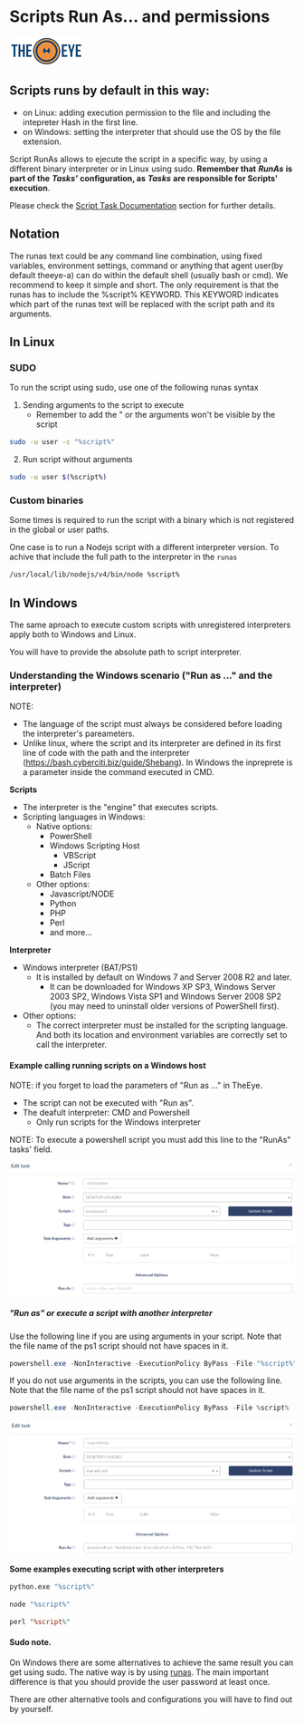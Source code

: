 # Scripts Run As... and permissions

[![theeye.io](../../images/logo-theeye-theOeye-logo2.png)](https://theeye.io/en/index.html)

## Scripts runs by default in this way:

* on Linux: adding execution permission to the file and including the intepreter Hash in the first line.
* on Windows: setting the interpreter that should use the OS by the file extension.

Script RunAs allows to ejecute the script in a specific way, by using a different binary interpreter or in Linux using sudo. **Remember that** _**RunAs**_ **is part of the** _**Tasks'**_ **configuration, as** _**Tasks**_ **are responsible for Scripts' execution**. 

Please check the [Script Task Documentation](/core-concepts/scripts/) section for further details.

## Notation

The runas text could be any command line combination, using fixed variables, environment settings, command or anything that agent user\(by default theeye-a\) can do within the default shell \(usually bash or cmd\). We recommend to keep it simple and short. The only requirement is that the runas has to include the %script% KEYWORD. This KEYWORD indicates which part of the runas text will be replaced with the script path and its arguments.

## In Linux

### SUDO

To run the script using sudo, use one of the following runas syntax

1. Sending arguments to the script to execute
   -  Remember to add the " or the arguments won't be visible by the script

```bash
sudo -u user -c "%script%"
```

2. Run script without arguments

```bash
sudo -u user $(%script%)
```

### Custom binaries

Some times is required to run the script with a binary which is not registered in the global or user paths.

One case is to run a Nodejs script with a different interpreter version. To achive that include the full path to the interpreter in the `runas`

```bash
/usr/local/lib/nodejs/v4/bin/node %script%
```

## In Windows

The same aproach to execute custom scripts with unregistered interpreters apply both to Windows and Linux.

You will have to provide the absolute path to script interpreter.

### Understanding the Windows scenario ("Run as ..." and the interpreter)

NOTE: 

  - The language of the script must always be considered before loading the interpreter's pareameters.
  - Unlike linux, where the script and its interpreter are defined in its first line of code with the path and the interpreter (https://bash.cyberciti.biz/guide/Shebang). In Windows the inpreprete is a parameter inside the command executed in CMD.

**Scripts**

  - The interpreter is the "engine" that executes scripts.
  - Scripting languages in Windows:
    - Native options:
        - PowerShell
        - Windows Scripting Host
            - VBScript
            - JScript
        - Batch Files
    - Other options:
        - Javascript/NODE
        - Python
        - PHP
        - Perl
        - and more...

**Interpreter**

  - Windows interpreter (BAT/PS1)
    - It is installed by default on Windows 7 and Server 2008 R2 and later.
      - It can be downloaded for Windows XP SP3, Windows Server 2003 SP2, Windows Vista SP1 and Windows Server 2008 SP2 (you may need to uninstall older versions of PowerShell first).
  - Other options:
    - The correct interpreter must be installed for the scripting language. And both its location and environment variables are correctly set to call the interpreter.

#### Example calling running scripts on a Windows host

NOTE: if you forget to load the parameters of "Run as ..." in TheEye.
  - The script can not be executed with "Run as".
  - The deafult interpreter: CMD and Powershell
    - Only run scripts for the Windows interpreter

NOTE: To execute a powershell script you must add this line to the "RunAs" tasks' field.

![Run as default](../../images/scriptsRunAsDefault.png)

##### "Run as" or execute a script with another interpreter

Use the following line if you are using arguments in your script. Note that the file name of the ps1 script should not have spaces in it.

```powershell
powershell.exe -NonInteractive -ExecutionPolicy ByPass -File "%script%"
```
If you do not use arguments in the scripts, you can use the following line. Note that the file name of the ps1 script should not have spaces in it.

```powershell
powershell.exe -NonInteractive -ExecutionPolicy ByPass -File %script%
```

![Run as powershell](../../images/scriptsRunAsPowershell.png)

**Some examples executing script with other interpreters**

```python
python.exe "%script%"
```

```js
node "%script%"
```

```perl
perl "%script%"
```

#### Sudo note.

On Windows there are some alternatives to achieve the same result you can get using sudo. The native way is by using [runas](https://technet.microsoft.com/en-us/library/cc771525%28v=ws.10%29.aspx). The main important difference is that you should provide the user password at least once.

There are other alternative tools and configurations you will have to find out by yourself.
